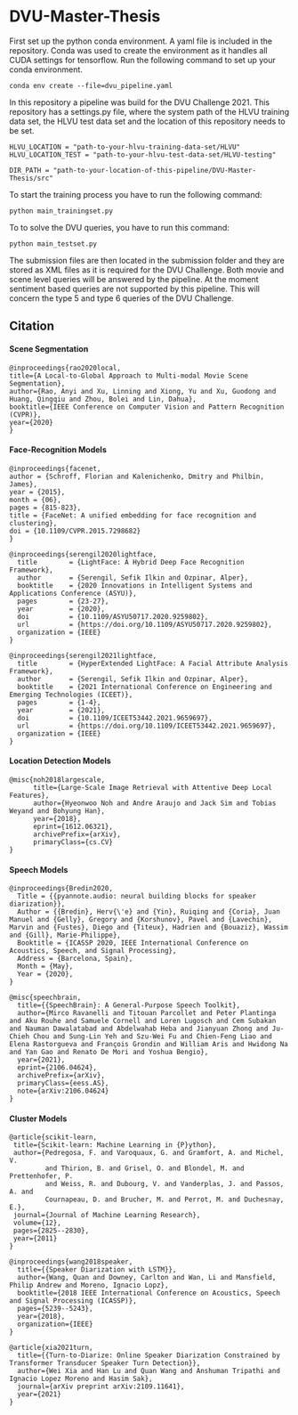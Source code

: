 # DVU-Master-Thesis

First set up the python conda environment. A yaml file is included in the repository. Conda was used to create the environment as it handles all CUDA settings for tensorflow. Run the following command to set up your conda environment.

```
conda env create --file=dvu_pipeline.yaml
```

In this repository a pipeline was build for the DVU Challenge 2021. This repository has a settings.py file, where the system path of the HLVU training data set, the HLVU test data set and the location of this repository needs to be set. 

```
HLVU_LOCATION = "path-to-your-hlvu-training-data-set/HLVU"
HLVU_LOCATION_TEST = "path-to-your-hlvu-test-data-set/HLVU-testing"

DIR_PATH = "path-to-your-location-of-this-pipeline/DVU-Master-Thesis/src"
```

To start the training process you have to run the following command:

```
python main_trainingset.py
```
To to solve the DVU queries, you have to run this command:

```
python main_testset.py
```
The submission files are then located in the submission folder and they are stored as XML files as it is required for the DVU Challenge. Both movie and scene level queries will be answered by the pipeline. At the moment sentiment based queries are not supported by this pipeline. This will concern the type 5 and type 6 queries of the DVU Challenge.

## Citation

#### Scene Segmentation
```
@inproceedings{rao2020local,
title={A Local-to-Global Approach to Multi-modal Movie Scene Segmentation},
author={Rao, Anyi and Xu, Linning and Xiong, Yu and Xu, Guodong and Huang, Qingqiu and Zhou, Bolei and Lin, Dahua},
booktitle={IEEE Conference on Computer Vision and Pattern Recognition (CVPR)},
year={2020}
}
```

#### Face-Recognition Models
```
@inproceedings{facenet,
author = {Schroff, Florian and Kalenichenko, Dmitry and Philbin, James},
year = {2015},
month = {06},
pages = {815-823},
title = {FaceNet: A unified embedding for face recognition and clustering},
doi = {10.1109/CVPR.2015.7298682}
}

@inproceedings{serengil2020lightface,
  title        = {LightFace: A Hybrid Deep Face Recognition Framework},
  author       = {Serengil, Sefik Ilkin and Ozpinar, Alper},
  booktitle    = {2020 Innovations in Intelligent Systems and Applications Conference (ASYU)},
  pages        = {23-27},
  year         = {2020},
  doi          = {10.1109/ASYU50717.2020.9259802},
  url          = {https://doi.org/10.1109/ASYU50717.2020.9259802},
  organization = {IEEE}
}

@inproceedings{serengil2021lightface,
  title        = {HyperExtended LightFace: A Facial Attribute Analysis Framework},
  author       = {Serengil, Sefik Ilkin and Ozpinar, Alper},
  booktitle    = {2021 International Conference on Engineering and Emerging Technologies (ICEET)},
  pages        = {1-4},
  year         = {2021},
  doi          = {10.1109/ICEET53442.2021.9659697},
  url          = {https://doi.org/10.1109/ICEET53442.2021.9659697},
  organization = {IEEE}
}
```

#### Location Detection Models
```
@misc{noh2018largescale,
      title={Large-Scale Image Retrieval with Attentive Deep Local Features}, 
      author={Hyeonwoo Noh and Andre Araujo and Jack Sim and Tobias Weyand and Bohyung Han},
      year={2018},
      eprint={1612.06321},
      archivePrefix={arXiv},
      primaryClass={cs.CV}
}

```
#### Speech Models
```
@inproceedings{Bredin2020,
  Title = {{pyannote.audio: neural building blocks for speaker diarization}},
  Author = {{Bredin}, Herv{\'e} and {Yin}, Ruiqing and {Coria}, Juan Manuel and {Gelly}, Gregory and {Korshunov}, Pavel and {Lavechin}, Marvin and {Fustes}, Diego and {Titeux}, Hadrien and {Bouaziz}, Wassim and {Gill}, Marie-Philippe},
  Booktitle = {ICASSP 2020, IEEE International Conference on Acoustics, Speech, and Signal Processing},
  Address = {Barcelona, Spain},
  Month = {May},
  Year = {2020},
}

@misc{speechbrain,
  title={{SpeechBrain}: A General-Purpose Speech Toolkit},
  author={Mirco Ravanelli and Titouan Parcollet and Peter Plantinga and Aku Rouhe and Samuele Cornell and Loren Lugosch and Cem Subakan and Nauman Dawalatabad and Abdelwahab Heba and Jianyuan Zhong and Ju-Chieh Chou and Sung-Lin Yeh and Szu-Wei Fu and Chien-Feng Liao and Elena Rastorgueva and François Grondin and William Aris and Hwidong Na and Yan Gao and Renato De Mori and Yoshua Bengio},
  year={2021},
  eprint={2106.04624},
  archivePrefix={arXiv},
  primaryClass={eess.AS},
  note={arXiv:2106.04624}
}
```

#### Cluster Models
```
@article{scikit-learn,
 title={Scikit-learn: Machine Learning in {P}ython},
 author={Pedregosa, F. and Varoquaux, G. and Gramfort, A. and Michel, V.
         and Thirion, B. and Grisel, O. and Blondel, M. and Prettenhofer, P.
         and Weiss, R. and Dubourg, V. and Vanderplas, J. and Passos, A. and
         Cournapeau, D. and Brucher, M. and Perrot, M. and Duchesnay, E.},
 journal={Journal of Machine Learning Research},
 volume={12},
 pages={2825--2830},
 year={2011}
}

@inproceedings{wang2018speaker,
  title={{Speaker Diarization with LSTM}},
  author={Wang, Quan and Downey, Carlton and Wan, Li and Mansfield, Philip Andrew and Moreno, Ignacio Lopz},
  booktitle={2018 IEEE International Conference on Acoustics, Speech and Signal Processing (ICASSP)},
  pages={5239--5243},
  year={2018},
  organization={IEEE}
}

@article{xia2021turn,
  title={{Turn-to-Diarize: Online Speaker Diarization Constrained by Transformer Transducer Speaker Turn Detection}},
  author={Wei Xia and Han Lu and Quan Wang and Anshuman Tripathi and Ignacio Lopez Moreno and Hasim Sak},
  journal={arXiv preprint arXiv:2109.11641},
  year={2021}
}

```
